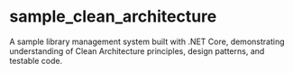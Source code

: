 # sample_clean_architecture
A sample library management system built with .NET Core, demonstrating understanding of Clean Architecture principles, design patterns, and testable code.
